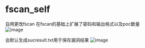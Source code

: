 # fscan_self
自用更改fscan
在fscan的基础上扩展了密码和输出格式以及poc数量  
![image](https://user-images.githubusercontent.com/31125137/208714464-e1a17d07-800d-4603-861b-61bf6a25f463.png)

会默认生成sucresult.txt用于保存漏洞结果
![image](https://user-images.githubusercontent.com/31125137/208715371-a1aeb0ba-1c62-4725-b17a-2911f4fae844.png)

